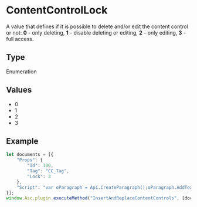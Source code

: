 # ContentControlLock

A value that defines if it is possible to delete and/or edit the content control or not:**0** - only deleting,**1** - disable deleting or editing,**2** - only editing,**3** - full access.

## Type

Enumeration

## Values

- 0
- 1
- 2
- 3


## Example

```javascript editor-docx
let documents = [{
    "Props": {
        "Id": 100,
        "Tag": "CC_Tag",
        "Lock": 3
    },
    "Script": "var oParagraph = Api.CreateParagraph();oParagraph.AddText('Hello world!');Api.GetDocument().InsertContent([oParagraph]);"
}];
window.Asc.plugin.executeMethod("InsertAndReplaceContentControls", [documents]);
```
